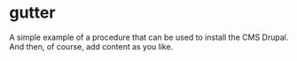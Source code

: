 # gutter

A simple example of a procedure that can be used to install the CMS Drupal.
And then, of course, add content as you like.
